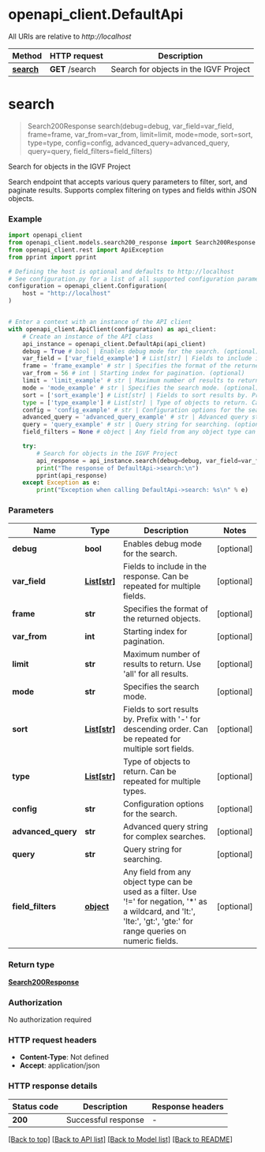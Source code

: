 # openapi_client.DefaultApi

All URIs are relative to *http://localhost*

Method | HTTP request | Description
------------- | ------------- | -------------
[**search**](DefaultApi.md#search) | **GET** /search | Search for objects in the IGVF Project


# **search**
> Search200Response search(debug=debug, var_field=var_field, frame=frame, var_from=var_from, limit=limit, mode=mode, sort=sort, type=type, config=config, advanced_query=advanced_query, query=query, field_filters=field_filters)

Search for objects in the IGVF Project

Search endpoint that accepts various query parameters to filter, sort, and paginate results. Supports complex filtering on types and fields within JSON objects.

### Example


```python
import openapi_client
from openapi_client.models.search200_response import Search200Response
from openapi_client.rest import ApiException
from pprint import pprint

# Defining the host is optional and defaults to http://localhost
# See configuration.py for a list of all supported configuration parameters.
configuration = openapi_client.Configuration(
    host = "http://localhost"
)


# Enter a context with an instance of the API client
with openapi_client.ApiClient(configuration) as api_client:
    # Create an instance of the API class
    api_instance = openapi_client.DefaultApi(api_client)
    debug = True # bool | Enables debug mode for the search. (optional)
    var_field = ['var_field_example'] # List[str] | Fields to include in the response. Can be repeated for multiple fields. (optional)
    frame = 'frame_example' # str | Specifies the format of the returned objects. (optional)
    var_from = 56 # int | Starting index for pagination. (optional)
    limit = 'limit_example' # str | Maximum number of results to return. Use 'all' for all results. (optional)
    mode = 'mode_example' # str | Specifies the search mode. (optional)
    sort = ['sort_example'] # List[str] | Fields to sort results by. Prefix with '-' for descending order. Can be repeated for multiple sort fields. (optional)
    type = ['type_example'] # List[str] | Type of objects to return. Can be repeated for multiple types. (optional)
    config = 'config_example' # str | Configuration options for the search. (optional)
    advanced_query = 'advanced_query_example' # str | Advanced query string for complex searches. (optional)
    query = 'query_example' # str | Query string for searching. (optional)
    field_filters = None # object | Any field from any object type can be used as a filter. Use '!=' for negation, '*' as a wildcard, and 'lt:', 'lte:', 'gt:', 'gte:' for range queries on numeric fields. (optional)

    try:
        # Search for objects in the IGVF Project
        api_response = api_instance.search(debug=debug, var_field=var_field, frame=frame, var_from=var_from, limit=limit, mode=mode, sort=sort, type=type, config=config, advanced_query=advanced_query, query=query, field_filters=field_filters)
        print("The response of DefaultApi->search:\n")
        pprint(api_response)
    except Exception as e:
        print("Exception when calling DefaultApi->search: %s\n" % e)
```



### Parameters


Name | Type | Description  | Notes
------------- | ------------- | ------------- | -------------
 **debug** | **bool**| Enables debug mode for the search. | [optional] 
 **var_field** | [**List[str]**](str.md)| Fields to include in the response. Can be repeated for multiple fields. | [optional] 
 **frame** | **str**| Specifies the format of the returned objects. | [optional] 
 **var_from** | **int**| Starting index for pagination. | [optional] 
 **limit** | **str**| Maximum number of results to return. Use &#39;all&#39; for all results. | [optional] 
 **mode** | **str**| Specifies the search mode. | [optional] 
 **sort** | [**List[str]**](str.md)| Fields to sort results by. Prefix with &#39;-&#39; for descending order. Can be repeated for multiple sort fields. | [optional] 
 **type** | [**List[str]**](str.md)| Type of objects to return. Can be repeated for multiple types. | [optional] 
 **config** | **str**| Configuration options for the search. | [optional] 
 **advanced_query** | **str**| Advanced query string for complex searches. | [optional] 
 **query** | **str**| Query string for searching. | [optional] 
 **field_filters** | [**object**](.md)| Any field from any object type can be used as a filter. Use &#39;!&#x3D;&#39; for negation, &#39;*&#39; as a wildcard, and &#39;lt:&#39;, &#39;lte:&#39;, &#39;gt:&#39;, &#39;gte:&#39; for range queries on numeric fields. | [optional] 

### Return type

[**Search200Response**](Search200Response.md)

### Authorization

No authorization required

### HTTP request headers

 - **Content-Type**: Not defined
 - **Accept**: application/json

### HTTP response details

| Status code | Description | Response headers |
|-------------|-------------|------------------|
**200** | Successful response |  -  |

[[Back to top]](#) [[Back to API list]](../README.md#documentation-for-api-endpoints) [[Back to Model list]](../README.md#documentation-for-models) [[Back to README]](../README.md)

